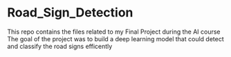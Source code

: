 # Road_Sign_Detection
This repo contains the files related to my Final Project during the AI course 
The goal of the project was to build a deep learning model that could detect and classify the 
road signs efficently
